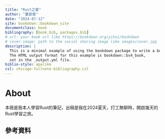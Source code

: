 ```yaml
--- 
title: "Rust之書"
author: "董宸賓"
date: "2024-07-12"
site: bookdown::bookdown_site
documentclass: book
bibliography: [book.bib, packages.bib]
# url: your book url like https://bookdown.org/yihui/bookdown
# cover-image: path to the social sharing image like images/cover.jpg
description: |
  This is a minimal example of using the bookdown package to write a book.
  The HTML output format for this example is bookdown::bs4_book,
  set in the _output.yml file.
biblio-style: apalike
csl: chicago-fullnote-bibliography.csl
---
```


# About

本冊是我本人學習Rust的筆記，出稿是我在2024夏天，打工無聊時，開啟幾天的Rust學習之旅。

## 參考資料


